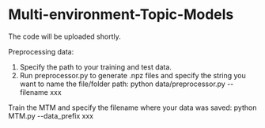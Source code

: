# Multi-environment-Topic-Models
The code will be uploaded shortly.


Preprocessing data:
1. Specify the path to your training and test data.
2. Run preprocessor.py to generate .npz files and specify the string you want to name the file/folder path:
python data/preprocessor.py --filename xxx


Train the MTM and specify the filename where your data was saved:
python MTM.py --data_prefix xxx
